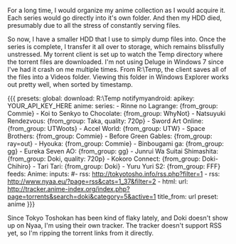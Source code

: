 For a long time, I would organize my anime collection as I would acquire it.  Each series would go directly into it's own folder.  And then my HDD died, presumably due to all the stress of constantly serving files.

So now, I have a smaller HDD that I use to simply dump files into.  Once the series is complete, I transfer it all over to storage, which remains blissfully unstressed.  My torrent client is set up to watch the Temp directory where the torrent files are downloaded.  I'm not using Deluge in Windows 7 since I've had it crash on me multiple times.  From R:\Temp, the client saves all of the files into a Videos folder.  Viewing this folder in Windows Explorer works out pretty well, when sorted by timestamp.

{{{
presets:
    global:
        download: R:\Temp
        notifymyandroid:
            apikey: YOUR_API_KEY_HERE
    anime:
        series:
            - Rinne no Lagrange: {from_group: Commie}
            - Koi to Senkyo to Chocolate: {from_group: WhyNot}
            - Natsuyuki Rendezvous: {from_group: Taka, quality: 720p}
            - Sword Art Online: {from_group: UTWoots}
            - Accel World: {from_group: UTW}
            - Space Brothers: {from_group: Commie}
            - Before Green Gables: {from_group: ray=out}
            - Hyouka: {from_group: Commie}
            - Binbougami ga: {from_group: gg}
            - Eureka Seven AO: {from_group: gg}
            - Junrui Wa Suitai Shimashita: {from_group: Doki, quality: 720p}
            - Kokoro Connect: {from_group: Doki-Chihiro}
            - Tari Tari: {from_group: Doki}
            - Yuru Yuri S2: {from_group: FFF}
feeds:
    Anime:
        inputs:
            #- rss: http://tokyotosho.info/rss.php?filter=1
            - rss: http://www.nyaa.eu/?page=rss&cats=1_37&filter=2
            - html: 
                url: http://tracker.anime-index.org/index.php?page=torrents&search=doki&category=5&active=1
                title_from: url
        preset: anime
}}}

Since Tokyo Toshokan has been kind of flaky lately, and Doki doesn't show up on Nyaa, I'm using their own tracker.  The tracker doesn't support RSS yet, so I'm ripping the torrent links from it directly.